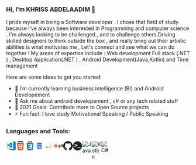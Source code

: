 ### Hi, I'm KHRISS ABDELAADIM 👋

I pride myself in being a Software developer . I chose that field of study because I’ve always been interested in Programming and computer science .
I'm always looking to be challenged , and to challenge others.Driving skilled designers to think outside the box , and really bring out their artistic abilities is what motivates me , Let's connect and see what we can do together !
My areas of expertise include :
Web development Full stack (.NET ) , Desktop Application(.NET ) , Android Development(Java,Kotlin) and Time management 


Here are some ideas to get you started:

- 🌱 I’m currently learning business intelligence (BI) and Android Developement
- 💬 Ask me about android developement , c# or any tech related stuff
- 🥅 2021 Goals: Contribute more to Open Source projects
- ⚡ Fun fact: I love study Motivational Speaking / Public Speaking

### Languages and Tools:

<img align="left" alt="Visual Studio Code" width="26px" src="https://raw.githubusercontent.com/github/explore/80688e429a7d4ef2fca1e82350fe8e3517d3494d/topics/visual-studio-code/visual-studio-code.png" />
<img align="left" alt="HTML5" width="26px" src="https://raw.githubusercontent.com/github/explore/80688e429a7d4ef2fca1e82350fe8e3517d3494d/topics/html/html.png" />
<img align="left" alt="CSS3" width="26px" src="https://raw.githubusercontent.com/github/explore/80688e429a7d4ef2fca1e82350fe8e3517d3494d/topics/css/css.png" />
<img align="left" alt="SQL" width="26px" src="https://raw.githubusercontent.com/github/explore/80688e429a7d4ef2fca1e82350fe8e3517d3494d/topics/sql/sql.png" />
<img align="left" alt="MySQL" width="26px" src="https://raw.githubusercontent.com/github/explore/80688e429a7d4ef2fca1e82350fe8e3517d3494d/topics/mysql/mysql.png" />
<img align="left" alt="Git" width="26px" src="https://raw.githubusercontent.com/github/explore/80688e429a7d4ef2fca1e82350fe8e3517d3494d/topics/git/git.png" />
<img align="left" alt="GitHub" width="26px" src="https://raw.githubusercontent.com/github/explore/78df643247d429f6cc873026c0622819ad797942/topics/github/github.png" />
<img align="left" alt="Terminal" width="26px" src="https://raw.githubusercontent.com/github/explore/80688e429a7d4ef2fca1e82350fe8e3517d3494d/topics/terminal/terminal.png" />
<img align="left" alt="Java" width="26px" src="https://icon-library.com/images/java-icon-images/java-icon-images-6.jpg" />
<img align="left" alt="Kotlin" width="26px" src="https://cdn.worldvectorlogo.com/logos/kotlin-1.svg" />
<img align="left" alt="C#" width="26px" src="https://www.kindpng.com/picc/m/657-6574280_c-c-sharp-logo-png-transparent-png.png" />


<br />
<br />
